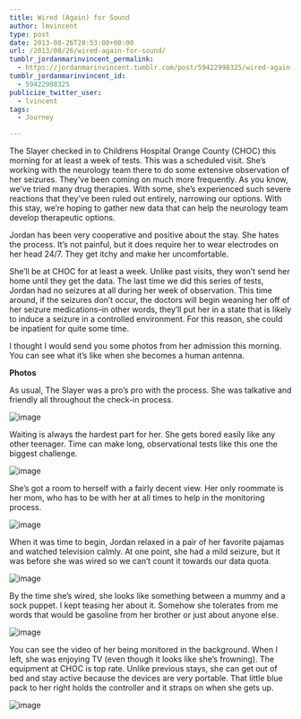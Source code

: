 ```yaml
---
title: Wired (Again) for Sound
author: lmvincent
type: post
date: 2013-08-26T20:53:00+00:00
url: /2013/08/26/wired-again-for-sound/
tumblr_jordanmarinvincent_permalink:
  - https://jordanmarinvincent.tumblr.com/post/59422998325/wired-again-for-sound
tumblr_jordanmarinvincent_id:
  - 59422998325
publicize_twitter_user:
  - lvincent
tags:
  - Journey

---
```

The Slayer checked in to Childrens Hospital Orange County (CHOC) this morning for at least a week of tests. This was a scheduled visit. She’s working with the neurology team there to do some extensive observation of her seizures. They’ve been coming on much more frequently. As you know, we’ve tried many drug therapies. With some, she’s experienced such severe reactions that they’ve been ruled out entirely, narrowing our options. With this stay, we’re hoping to gather new data that can help the neurology team develop therapeutic options.

Jordan has been very cooperative and positive about the stay. She hates the process. It’s not painful, but it does require her to wear electrodes on her head 24/7. They get itchy and make her uncomfortable.

She’ll be at CHOC for at least a week. Unlike past visits, they won’t send her home until they get the data. The last time we did this series of tests, Jordan had no seizures at all during her week of observation. This time around, if the seizures don’t occur, the doctors will begin weaning her off of her seizure medications–in other words, they’ll put her in a state that is likely to induce a seizure in a controlled environment. For this reason, she could be inpatient for quite some time.

I thought I would send you some photos from her admission this morning. You can see what it’s like when she becomes a human antenna.

**Photos**

As usual, The Slayer was a pro’s pro with the process. She was talkative and friendly all throughout the check-in process.

![image][1] 

Waiting is always the hardest part for her. She gets bored easily like any other teenager. Time can make long, observational tests like this one the biggest challenge.

![image][2] 

She’s got a room to herself with a fairly decent view. Her only roommate is her mom, who has to be with her at all times to help in the monitoring process.

![image][3] 

When it was time to begin, Jordan relaxed in a pair of her favorite pajamas and watched television calmly. At one point, she had a mild seizure, but it was before she was wired so we can’t count it towards our data quota.

![image][4] 

By the time she’s wired, she looks like something between a mummy and a sock puppet. I kept teasing her about it. Somehow she tolerates from me words that would be gasoline from her brother or just about anyone else.

![image][5] 

You can see the video of her being monitored in the background. When I left, she was enjoying TV (even though it looks like she’s frowning). The equipment at CHOC is top rate. Unlike previous stays, she can get out of bed and stay active because the devices are very portable. That little blue pack to her right holds the controller and it straps on when she gets up.

![image][6]

 [1]: https://media.tumblr.com/641d3db34dd0de03db7690f41d901dbe/tumblr_inline_ms5ogquLPf1qz4rgp.jpg
 [2]: https://media.tumblr.com/8eddf3e8a52e566d501ad5a73f2401dd/tumblr_inline_ms5oi5Tj3W1qz4rgp.jpg
 [3]: https://media.tumblr.com/e508b369957dd1ee3f0fd4015c7c31dc/tumblr_inline_ms5oj7q5AC1qz4rgp.jpg
 [4]: https://media.tumblr.com/f1924ddcc21f7b54c1a6a32b2f00abe0/tumblr_inline_ms5ok7pgkE1qz4rgp.jpg
 [5]: https://media.tumblr.com/548a86d6c9783498c227ed3ae70e7392/tumblr_inline_ms5olpUL5w1qz4rgp.jpg
 [6]: https://media.tumblr.com/481a1d11358f07d6e776f96944d40e05/tumblr_inline_ms5on6OMEp1qz4rgp.jpg
